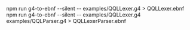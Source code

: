 

npm run g4-to-ebnf --silent -- examples/QQLLexer.g4 > QQLLexer.ebnf
npm run g4-to-ebnf --silent -- examples/QQLLexer.g4 examples/QQLParser.g4 > QQLLexerParser.ebnf